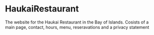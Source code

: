 # HaukaiRestaurant
The website for the Haukai Restaurant in the Bay of Islands.
Cosists of a main page, contact, hours, menu, reseravations and a privacy statement
